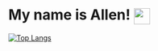 <h1> My name is Allen! <a href = 'https://www.linkedin.com/in/kochapas'> <img width = '32px' align= 'center' src="https://raw.githubusercontent.com/rahulbanerjee26/githubAboutMeGenerator/main/icons/linked-in-alt.svg"/></a>  </h1>
<p align='center'>

[![Top Langs](https://github-readme-stats.vercel.app/api/top-langs/?username=kochapas&layout=compact&theme=github_dark)](https://github.com/Nomioooob/github-readme-stats)
